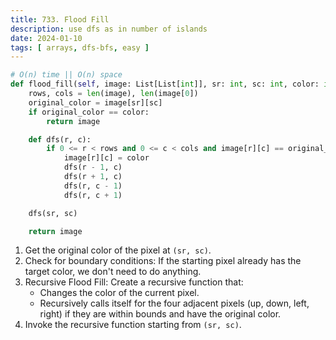 ```yaml
---
title: 733. Flood Fill
description: use dfs as in number of islands
date: 2024-01-10
tags: [ arrays, dfs-bfs, easy ]
---
```


```python
# O(n) time || O(n) space
def flood_fill(self, image: List[List[int]], sr: int, sc: int, color: int) -> List[List[int]]:
    rows, cols = len(image), len(image[0])
    original_color = image[sr][sc]
    if original_color == color:
        return image

    def dfs(r, c):
        if 0 <= r < rows and 0 <= c < cols and image[r][c] == original_color:
            image[r][c] = color
            dfs(r - 1, c)
            dfs(r + 1, c)
            dfs(r, c - 1)
            dfs(r, c + 1)

    dfs(sr, sc)

    return image
```

1) Get the original color of the pixel at `(sr, sc)`.
2) Check for boundary conditions: If the starting pixel already has the target color, we don't need to do anything.
3) Recursive Flood Fill: Create a recursive function that:
    - Changes the color of the current pixel.
    - Recursively calls itself for the four adjacent pixels (up, down, left, right) if they are within bounds and have
      the original color.
4) Invoke the recursive function starting from `(sr, sc)`.
